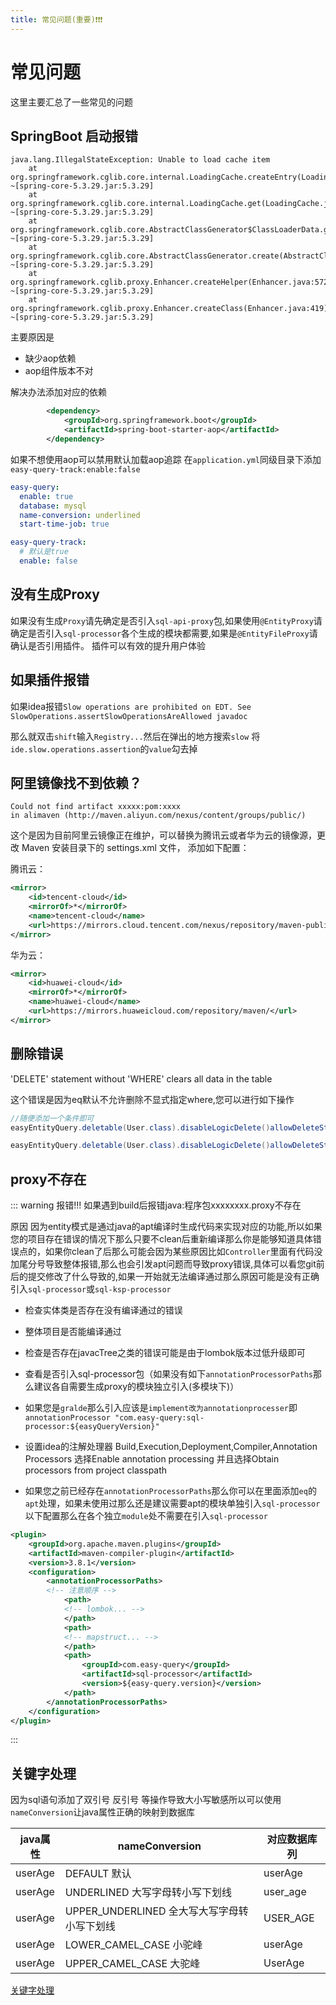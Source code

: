 ```yaml
---
title: 常见问题(重要)❗️❗️❗️
---
```

# 常见问题
这里主要汇总了一些常见的问题
## SpringBoot 启动报错
```log
java.lang.IllegalStateException: Unable to load cache item
	at org.springframework.cglib.core.internal.LoadingCache.createEntry(LoadingCache.java:79) ~[spring-core-5.3.29.jar:5.3.29]
	at org.springframework.cglib.core.internal.LoadingCache.get(LoadingCache.java:34) ~[spring-core-5.3.29.jar:5.3.29]
	at org.springframework.cglib.core.AbstractClassGenerator$ClassLoaderData.get(AbstractClassGenerator.java:134) ~[spring-core-5.3.29.jar:5.3.29]
	at org.springframework.cglib.core.AbstractClassGenerator.create(AbstractClassGenerator.java:319) ~[spring-core-5.3.29.jar:5.3.29]
	at org.springframework.cglib.proxy.Enhancer.createHelper(Enhancer.java:572) ~[spring-core-5.3.29.jar:5.3.29]
	at org.springframework.cglib.proxy.Enhancer.createClass(Enhancer.java:419) ~[spring-core-5.3.29.jar:5.3.29]
```
主要原因是
- 缺少aop依赖
- aop组件版本不对

解决办法添加对应的依赖

```xml
		<dependency>
			<groupId>org.springframework.boot</groupId>
			<artifactId>spring-boot-starter-aop</artifactId>
		</dependency>
```
如果不想使用aop可以禁用默认加载aop追踪 在`application.yml`同级目录下添加`easy-query-track:enable:false`
```yml
easy-query:
  enable: true
  database: mysql
  name-conversion: underlined
  start-time-job: true

easy-query-track:
  # 默认是true
  enable: false
```

## 没有生成Proxy
如果没有生成`Proxy`请先确定是否引入`sql-api-proxy`包,如果使用`@EntityProxy`请确定是否引入`sql-processor`各个生成的模块都需要,如果是`@EntityFileProxy`请确认是否引用插件。
插件可以有效的提升用户体验



## 如果插件报错
如果idea报错`Slow operations are prohibited on EDT. See SlowOperations.assertSlowOperationsAreAllowed javadoc`

那么就双击`shift`输入`Registry...`然后在弹出的地方搜索`slow` 将`ide.slow.operations.assertion`的`value`勾去掉

## 阿里镜像找不到依赖？

```text
Could not find artifact xxxxx:pom:xxxx
in alimaven (http://maven.aliyun.com/nexus/content/groups/public/)
```

这个是因为目前阿里云镜像正在维护，可以替换为腾讯云或者华为云的镜像源，更改 Maven 安装目录下的 settings.xml 文件， 添加如下配置：

腾讯云：

```xml
<mirror>
    <id>tencent-cloud</id>
    <mirrorOf>*</mirrorOf>
    <name>tencent-cloud</name>
    <url>https://mirrors.cloud.tencent.com/nexus/repository/maven-public/</url>
</mirror>
```

华为云：

```xml
<mirror>
    <id>huawei-cloud</id>
    <mirrorOf>*</mirrorOf>
    <name>huawei-cloud</name>
    <url>https://mirrors.huaweicloud.com/repository/maven/</url>
</mirror>
```

## 删除错误
'DELETE' statement without 'WHERE' clears all data in the table

这个错误是因为eq默认不允许删除不显式指定where,您可以进行如下操作
```java
//随便添加一个条件即可
easyEntityQuery.deletable(User.class).disableLogicDelete()allowDeleteStatement(true).where(u->u.id().isNotNull()).executeRows();

easyEntityQuery.deletable(User.class).disableLogicDelete()allowDeleteStatement(true).where(u->u.expression().sql("1=1")).executeRows();
```

## proxy不存在


::: warning 报错!!!
如果遇到build后报错java:程序包xxxxxxxx.proxy不存在

原因 因为entity模式是通过java的apt编译时生成代码来实现对应的功能,所以如果您的项目存在错误的情况下那么只要不clean后重新编译那么你是能够知道具体错误点的，如果你clean了后那么可能会因为某些原因比如`Controller`里面有代码没加尾分号导致整体报错,那么也会引发apt问题而导致proxy错误,具体可以看您git前后的提交修改了什么导致的,如果一开始就无法编译通过那么原因可能是没有正确引入`sql-processor`或`sql-ksp-processor`

- 检查实体类是否存在没有编译通过的错误
- 整体项目是否能编译通过
- 检查是否存在javacTree之类的错误可能是由于lombok版本过低升级即可
- 查看是否引入sql-processor包（如果没有如下`annotationProcessorPaths`那么建议各自需要生成proxy的模块独立引入(多模块下)）
- 如果您是`gralde`那么引入应该是`implement改为annotationprocesser`即`annotationProcessor "com.easy-query:sql-processor:${easyQueryVersion}"`
- 设置idea的注解处理器 Build,Execution,Deployment,Compiler,Annotation Processors 选择Enable annotation processing 并且选择Obtain processors from project classpath

- 如果您之前已经存在`annotationProcessorPaths`那么你可以在里面添加`eq`的`apt`处理，如果未使用过那么还是建议需要apt的模块单独引入`sql-processor`
以下配置那么在各个独立`module`处不需要在引入`sql-processor`
```xml
<plugin>
    <groupId>org.apache.maven.plugins</groupId>
    <artifactId>maven-compiler-plugin</artifactId>
    <version>3.8.1</version>
    <configuration>
        <annotationProcessorPaths>
        <!-- 注意顺序 -->
            <path>
            <!-- lombok... -->
            </path>
            <path>
            <!-- mapstruct... -->
            </path>
            <path>
                <groupId>com.easy-query</groupId>
                <artifactId>sql-processor</artifactId>
                <version>${easy-query.version}</version>
            </path>
        </annotationProcessorPaths>
    </configuration>
</plugin>
```
:::

## 关键字处理
因为sql语句添加了双引号 反引号 等操作导致大小写敏感所以可以使用`nameConversion`让java属性正确的映射到数据库


java属性  | nameConversion   | 对应数据库列  
---  | ---  | --- 
userAge  | DEFAULT 默认 | userAge
userAge  | UNDERLINED 大写字母转小写下划线| user_age
userAge  | UPPER_UNDERLINED 全大写大写字母转小写下划线| USER_AGE
userAge  | LOWER_CAMEL_CASE 小驼峰| userAge
userAge  | UPPER_CAMEL_CASE 大驼峰| UserAge

[关键字处理](/easy-query-doc/framework/key-word)